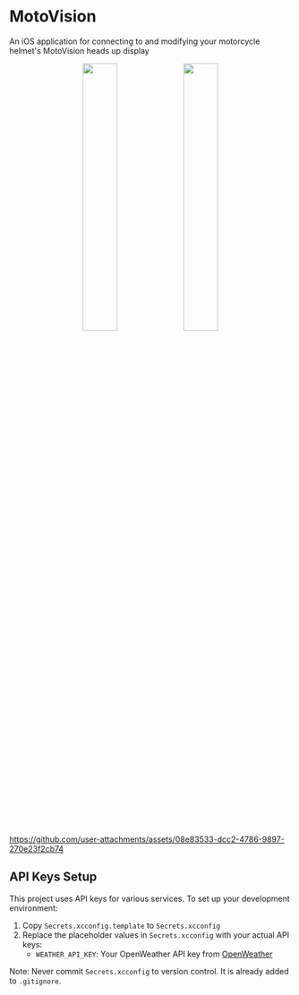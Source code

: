 # MotoVision
An iOS application for connecting to and modifying your motorcycle helmet's MotoVision heads up display

<p align="center">
   <img src="https://github.com/user-attachments/assets/13163c25-3528-4b33-aa1b-12bf582e6de0" width="35%"/>
  <img src="https://github.com/user-attachments/assets/7d0200ec-f200-40c4-bcc2-e1b5492acf9d" width="35%"/>
</p>

https://github.com/user-attachments/assets/08e83533-dcc2-4786-9897-270e23f2cb74


## API Keys Setup

This project uses API keys for various services. To set up your development environment:

1. Copy `Secrets.xcconfig.template` to `Secrets.xcconfig`
2. Replace the placeholder values in `Secrets.xcconfig` with your actual API keys:
   - `WEATHER_API_KEY`: Your OpenWeather API key from [OpenWeather](https://openweathermap.org/api)

Note: Never commit `Secrets.xcconfig` to version control. It is already added to `.gitignore`.
